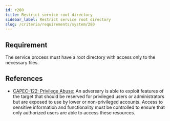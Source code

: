 ```yaml
---
id: r280
title: Restrict service root directory
sidebar_label: Restrict service root directory
slug: /criteria/requirements/system/280
---
```


## Requirement

The service process must have a root directory
with access only to the necessary files.

## References

- [CAPEC-122: Privilege Abuse:](http://capec.mitre.org/data/definitions/122.html)
An adversary is able to exploit features
of the target that should be reserved
for privileged users or administrators
but are exposed to use by lower or non-privileged accounts.
Access to sensitive information
and functionality must be controlled to ensure
that only authorized users
are able to access these resources.

